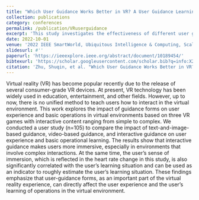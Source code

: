 ```yaml
---
title: "Which User Guidance Works Better in VR? A User Guidance Learning Effect Study in Virtual Environment"
collection: publications
category: conferences
permalink: /publication/VRuserguidance
excerpt: 'This study investigates the effectiveness of different user guidance methods in virtual reality, analyzing learning effects within immersive environments.'
date: 2022-10-01
venue: '2022 IEEE SmartWorld, Ubiquitous Intelligence & Computing, Scalable Computing & Communications, Digital Twin, Privacy Computing, Metaverse, Autonomous & Trusted Vehicles (SmartWorld/UIC/ScalCom/DigitalTwin/PriComp/Meta). IEEE, 2022'
slidesurl: #''
paperurl: 'https://ieeexplore.ieee.org/abstract/document/10189454/'
bibtexurl: 'https://scholar.googleusercontent.com/scholar.bib?q=info:X2Pn_XS6QoAJ:scholar.google.com/&output=citation&scisdr=CgIJBgA-EI6CqDH-3yk:AAZF9b8AAAAAaJj4xymtCLe3-z7WQEvroejJZnE&scisig=AAZF9b8AAAAAaJj4x6jKAdMahsw28EJ7QR7szTE&scisf=4&ct=citation&cd=-1&hl=en'
citation: 'Zhu, Shuqin, et al. "Which User Guidance Works Better in VR? A User Guidance Learning Effect Study in Virtual Environment." 2022 IEEE Smartworld, Ubiquitous Intelligence & Computing, Scalable Computing & Communications, Digital Twin, Privacy Computing, Metaverse, Autonomous & Trusted Vehicles (SmartWorld/UIC/ScalCom/DigitalTwin/PriComp/Meta). IEEE, 2022.'
---
```

Virtual reality (VR) has become popular recently due to the release of several consumer-grade VR devices. At present, VR technology has been widely used in education, entertainment, and other fields. However, up to now, there is no unified method to teach users how to interact in the virtual environment. This work explores the impact of guidance forms on user experience and basic operations in virtual environments based on three VR games with interactive content ranging from simple to complex. We conducted a user study (n=105) to compare the impact of text-and-image-based guidance, video-based guidance, and interactive guidance on user experience and basic operational learning. The results show that interactive guidance makes users more immersive, especially in environments that involve complex interactions. At the same time, the user’s sense of immersion, which is reflected in the heart rate change in this study, is also significantly correlated with the user’s learning situation and can be used as an indicator to roughly estimate the user’s learning situation. These findings emphasize that user-guidance forms, as an important part of the virtual reality experience, can directly affect the user experience and the user’s learning of operations in the virtual environment.
